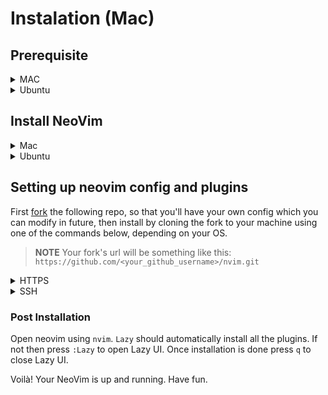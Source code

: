 # Instalation (Mac)

## Prerequisite

<details><summary> MAC </summary>
### Install Homebrew

```sh
/bin/bash -c "$(curl -fsSL https://raw.githubusercontent.com/Homebrew/install/HEAD/install.sh)"
```

### Add To Path (Only Apple Silicon Macbooks)

```sh
echo 'eval "$(/opt/homebrew/bin/brew shellenv)"' >> ~/.zprofile
eval "$(/opt/homebrew/bin/brew shellenv)"
```

This step is not necessary in intel based macbooks.

### Install iTerm2

```sh
brew install iterm
```

## Install NerdFont

```sh
brew install font-meslo-lg-nerd-font
```

Add set your terminal font to `MesloLGS Nerd Font Mono`.

**iTerm2 -> Settings -> Profiles -> Text -> Font**

</details>

<details><summary> Ubuntu </summary>

### ripgrep

```sh
sudo apt-get install ripgrep
```

### Install curl

```sh
sudo apt-get install curl git
```

### Nerd Font

```sh
#!/bin/bash

sudo apt install fontconfig
cd ~
wget https://github.com/ryanoasis/nerd-fonts/releases/download/v2.1.0/Meslo.zip
mkdir -p .local/share/fonts
unzip Meslo.zip -d .local/share/fonts
cd .local/share/fonts
rm *Windows*
cd ~
rm Meslo.zip
fc-cache -fv
```

then set your terminal font to `MesloLGS Nerd Font Mono`.

</details>

## Install NeoVim

<details><summary> Mac </summary>

```sh
brew install neovim
```

</details>

<details><summary> Ubuntu </summary>

```sh
curl -LO
https://github.com/neovim/neovim/releases/latest/download/nvim-linux64.tar.gz
sudo rm -rf /opt/nvim
sudo tar -C /opt -xzf nvim-linux64.tar.gz
```

</details>

## Setting up neovim config and plugins

First [fork](https://github.com/wgetDJ/nvim/fork) the following repo, so that you'll have your own config which you can modify in future, then install by cloning the
fork to your machine using one of the commands below, depending on your OS.

> **NOTE**
> Your fork's url will be something like this:
> `https://github.com/<your_github_username>/nvim.git`

<details><summary> HTTPS </summary>

> **NOTE**
> If you have forked the repo then replace `wgetDJ` with your github username.

```sh
git clone https://github.com/wgetDJ/nvim.git "${XDG_CONFIG_HOME:-$HOME/.config}"/nvim
```

</details>

<details><summary> SSH </summary>

> **NOTE**
> If you have forked the repo then replace `wgetDJ` with your github username.

```sh
git clone git@github.com:wgetDJ/nvim.git "${XDG_CONFIG_HOME:-$HOME/.config}"/nvim
```

</details>

### Post Installation

Open neovim using `nvim`. `Lazy` should automatically install all the plugins. If not then press `:Lazy` to open Lazy UI. Once installation is done press `q` to close Lazy UI.

Voilà! Your NeoVim is up and running. Have fun.
